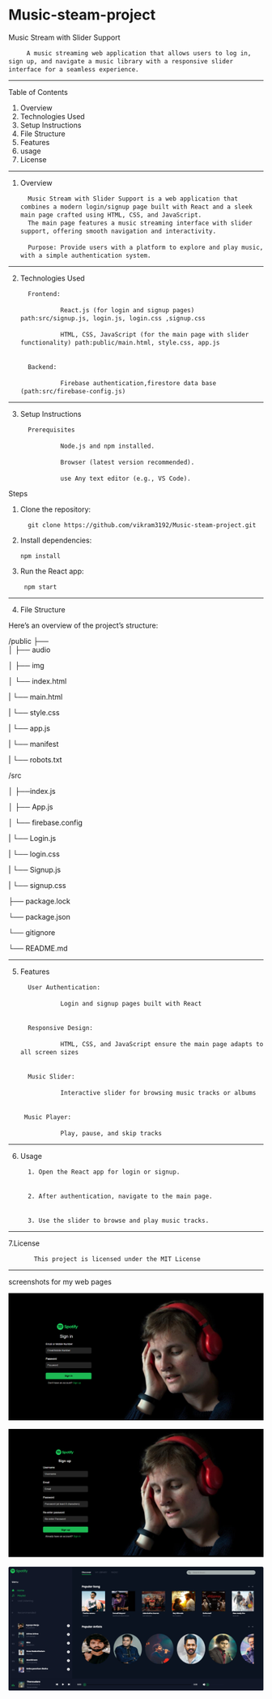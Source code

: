 # Music-steam-project


Music Stream with Slider Support

         A music streaming web application that allows users to log in, sign up, and navigate a music library with a responsive slider interface for a seamless experience.


---

Table of Contents

1. Overview
2. Technologies Used
3. Setup Instructions
4. File Structure
5. Features
6. usage
7. License


---

1. Overview

         Music Stream with Slider Support is a web application that combines a modern login/signup page built with React and a sleek main page crafted using HTML, CSS, and JavaScript.
         The main page features a music streaming interface with slider support, offering smooth navigation and interactivity.

         Purpose: Provide users with a platform to explore and play music, with a simple authentication system.





---

2. Technologies Used

         Frontend:

                  React.js (for login and signup pages)  path:src/signup.js, login.js, login.css ,signup.css

                  HTML, CSS, JavaScript (for the main page with slider functionality) path:public/main.html, style.css, app.js


         Backend:

                  Firebase authentication,firestore data base (path:src/firebase-config.js)



---

3. Setup Instructions

         Prerequisites

                  Node.js and npm installed.

                  Browser (latest version recommended).

                  use Any text editor (e.g., VS Code).


Steps

1. Clone the repository:

         git clone https://github.com/vikram3192/Music-steam-project.git



2. Install dependencies:

       npm install


3. Run the React app:

        npm start




---

4. File Structure

Here’s an overview of the project’s structure:

/public
├──      
│   ├── audio

│   ├── img

│   └── index.html

|   └── main.html 

|   └── style.css

|   └── app.js

|   └── manifest

|   └── robots.txt


/src    

│   ├──index.js

│   ├── App.js

│   └── firebase.config

|   └──  Login.js

|   └──  login.css

|   └──  Signup.js

|   └──  signup.css

├── package.lock   

└── package.json

└── gitignore

└── README.md


---

5. Features

         User Authentication:

                  Login and signup pages built with React


         Responsive Design:

                  HTML, CSS, and JavaScript ensure the main page adapts to all screen sizes


         Music Slider:

                  Interactive slider for browsing music tracks or albums


        Music Player:

                  Play, pause, and skip tracks




---

6. Usage

         1. Open the React app for login or signup.


         2. After authentication, navigate to the main page.


         3. Use the slider to browse and play music tracks.


---

7.License

           This project is licensed under the MIT License 






---

screenshots for my web pages

![image alt](https://github.com/vikram3192/Music-steam-project/blob/606ed4d1022c50e5499537875ee0c06bdc06dfba/Screenshot%202024-12-21%20062359.png)

![image alt](https://github.com/vikram3192/Music-steam-project/blob/4948c951822e1d3075669d37643c3fb7635353d7/Screenshot%202024-12-21%20062416.png)

![image alt](https://github.com/vikram3192/Music-steam-project/blob/2a12437c8bec7962171ce7f7c1bf741df3fa1735/Screenshot%202024-12-21%20062446.png)

